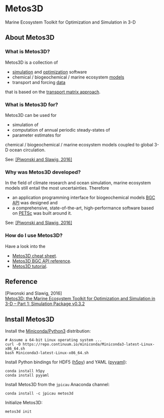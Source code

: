 # Metos3D

 Marine Ecosystem Toolkit for Optimization and Simulation in 3-D

## About Metos3D

### What is Metos3D?

Metos3D is a collection of

- [simulation](https://github.com/metos3d/simpack/) and [optimization](https://github.com/metos3d/optpack/) software
- chemical / biogeochemical / marine ecosystem [models](https://github.com/metos3d/model/)
- transport and forcing [data](https://github.com/metos3d/data/)

that is based on the [transport matrix approach](https://github.com/samarkhatiwala/tmm).

### What is Metos3D for?

Metos3D can be used for

- simulation of
- computation of annual periodic steady-states of
- parameter estimates for

chemical / biogeochemical / marine ecosystem models coupled to global 3-D ocean circulation.

See: [[Piwonski and Slawig, 2016]](https://www.geosci-model-dev.net/9/3729/2016/)

### Why was Metos3D developed?

In the field of climate research and ocean simulation, marine ecosystem models still entail the most uncertainties.
Therefore

- an application programming interface for biogeochemical models [BGC API](https://github.com/jpicau/metos3d/blob/master/docs/metos3d-reference.html) was designed and
- a comprehensive, state-of-the-art, high-performance software based on [PETSc](https://www.mcs.anl.gov/petsc/index.html) was built around it.

See: [[Piwonski and Slawig, 2016]](https://www.geosci-model-dev.net/9/3729/2016/)

### How do I use Metos3D?

Have a look into the

- [Metos3D cheat sheet](https://github.com/jpicau/metos3d/blob/master/docs/metos3d-cheat-sheet.md).
- [Metos3D BGC API reference](https://github.com/jpicau/metos3d/blob/master/docs/metos3d-bgc-api-reference.md).
- [Metos3D tutorial](https://github.com/jpicau/metos3d/blob/master/docs/metos3d-tutorial.md).

## Reference

[Piwonski and Slawig, 2016]  
[Metos3D: the Marine Ecosystem Toolkit for Optimization and Simulation in 3-D – Part 1: Simulation Package v0.3.2](https://www.geosci-model-dev.net/9/3729/2016/)

## Install Metos3D

Install the [Miniconda/Python3](https://conda.io/miniconda.html) distribution:

```
# Assume a 64-bit Linux operating system ...
curl -O https://repo.continuum.io/miniconda/Miniconda3-latest-Linux-x86_64.sh
bash Miniconda3-latest-Linux-x86_64.sh
```

Install Python bindings for HDF5 ([h5py](https://www.h5py.org/)) and YAML ([pyyaml](https://pyyaml.org/)):

```
conda install h5py
conda install pyyaml
```

Install Metos3D from the `jpicau` Anaconda channel:

```
conda install -c jpicau metos3d
```

Initialize Metos3D:

```
metos3d init
```


